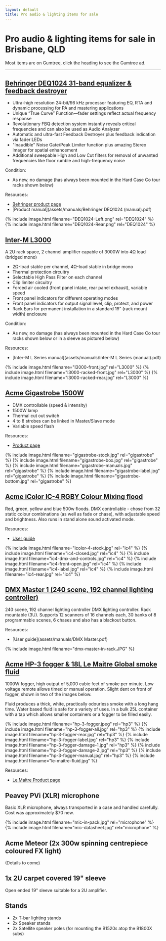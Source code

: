```yaml
---
layout: default
title: Pro audio & lighting items for sale
---
```


Pro audio & lighting items for sale in Brisbane, QLD
====================================================

Most items are on Gumtree, click the heading to see the Gumtree ad.

<hr/>

## [Behringer DEQ1024 31-band equalizer & feedback destroyer](http://www.gumtree.com.au/s-ad/toowong/dj-gear-lighting/behringer-deq1024-31-band-equalizer-feedback-destroyer/1091829800)

- Ultra-high resolution 24-bit/96 kHz processor featuring EQ, RTA and dynamic processing for PA and mastering applications
- Unique “True Curve” Function—fader settings reflect actual frequency response
- Revolutionary FBQ detection system instantly reveals critical frequencies and can also be used as Audio Analyzer
- Automatic and ultra-fast Feedback Destroyer plus feedback indication via fader LEDs
- "Inaudible" Noise Gate/Peak Limiter function plus amazing Stereo Imager for spatial enhancement
- Additional sweepable High and Low Cut filters for removal of unwanted frequencies like floor rumble and high-frequency noise

Condition:

- As new, no damage (has always been mounted in the Hard Case Co tour racks shown below)

Resources:

* [Behringer product page](http://www.behringer.com/EN/Products/DEQ1024.aspx)
* [Product manual](assets/manuals/Behringer DEQ1024 (manual).pdf)

<p>
{% include image.html filename="DEQ1024-Left.png" rel="DEQ1024" %}
{% include image.html filename="DEQ1024-Rear.png" rel="DEQ1024" %}
</p>

## [Inter-M L3000](http://www.gumtree.com.au/s-ad/toowong/dj-gear-lighting/inter-m-l3000-3000w-power-amp-/1091726851)

A 2U rack space, 2 channel amplifier capable of 3000W into 4Ω load (bridged mono)

- 2Ω-load stable per channel, 4Ω-load stable in bridge mono
- Thermal protection circuitry
- Selectable High Pass Filter on each channel
- Clip limiter circuitry
- Forced air cooled (front panel intake, rear panel exhaust), variable speed
- Front panel indicators for different operating modes
- Front panel indicators for output signal level, clip, protect, and power
- Rack Ears for permanent installation in a standard 19” (rack mount width) enclosure

Condition:

- As new, no damage (has always been mounted in the Hard Case Co tour racks shown below or in a sleeve as pictured below)

Resources:

* [Inter-M L Series manual](assets/manuals/Inter-M L Series (manual).pdf)

<p>
{% include image.html filename="l3000-front.jpg" rel="L3000" %}
{% include image.html filename="l3000-racked-front.jpg" rel="L3000" %}
{% include image.html filename="l3000-racked-rear.jpg" rel="L3000" %}
</p>

## [Acme Gigastrobe 1500W](http://www.gumtree.com.au/s-ad/toowong/dj-gear-lighting/acme-gigastrobe-1500w-dmx-controllable-strobe-/1091824265)

- DMX controllable (speed & intensity)
- 1500W lamp
- Thermal cut out switch
- 4 to 8 strobes can be linked in Master/Slave mode
- Variable speed flash

Resources:

* [Product page](http://www.showsystems.com.au/gear/blinders/acme-giga-strobe-1500w-detail)

<p>
{% include image.html filename="gigastrobe-stock.jpg" rel="gigastrobe" %}
{% include image.html filename="gigastrobe-box.jpg" rel="gigastrobe" %}
{% include image.html filename="gigastrobe-manuals.jpg" rel="gigastrobe" %}
{% include image.html filename="gigastrobe-label.jpg" rel="gigastrobe" %}
{% include image.html filename="gigastrobe-bottom.jpg" rel="gigastrobe" %}
</p>

## [Acme iColor IC-4 RGBY Colour Mixing flood](http://www.gumtree.com.au/s-ad/toowong/dj-gear-lighting/acme-icolour-ic-4-rgby-colour-mixing-flood/1092414823)

Red, green, yellow and blue 500w floods. DMX controllable - chose from 32 static colour combinations (as well as fade or chase),
with adjustable speed and brightness. Also runs in stand alone sound activated mode.

Resources:

* [User guide](assets/manuals/IC-4.pdf)

<p>
{% include image.html filename="icolor-4-stock.jpg" rel="ic4" %}
{% include image.html filename="ic4-closed.jpg" rel="ic4" %}
{% include image.html filename="ic4-dmx-and-controls.jpg" rel="ic4" %}
{% include image.html filename="ic4-front-open.jpg" rel="ic4" %}
{% include image.html filename="ic4-label.jpg" rel="ic4" %}
{% include image.html filename="ic4-rear.jpg" rel="ic4" %}
</p>

## [DMX Master 1 (240 scene, 192 channel lighting controller)](http://www.gumtree.com.au/s-ad/toowong/dj-gear-lighting/dmx-master-1-240-scene-192-channel-lighting-controller-/1092415154)

240 scene, 192 channel lighting controller DMX lighting controller. Rack mountable (3U). Supports
12 scanners of 16 channels each, 30 banks of 8 programmable scenes, 6 chases and also has a blackout button.

Resources:

* [User guide](assets/manuals/DMX Master.pdf)

<p>
{% include image.html filename="dmx-master-in-rack.JPG" %}
</p>

## [Acme HP-3 fogger & 18L Le Maitre Global smoke fluid](http://www.gumtree.com.au/s-ad/toowong/dj-gear-lighting/acme-hp-3-fogger-18l-le-maitre-global-smoke-fluid/1091720574)

1000W fogger, high output of 5,000 cubic feet of smoke per minute. Low voltage remote allows timed or manual operation.
Slight dent on front of fogger, shown in two of the images below.

Fluid produces a thick, white, practically odourless smoke with a long hang time. Water based fluid is safe for a variety of uses.
In a bulk 25L container with a tap which allows smaller containers or a fogger to be filled easily.

<p>
{% include image.html filename="hp-3-fogger.jpeg" rel="hp3" %}
{% include image.html filename="hp-3-fogger-all.jpg" rel="hp3" %}
{% include image.html filename="hp-3-fogger-rear.jpg" rel="hp3" %}
{% include image.html filename="hp-3-fogger-label.jpg" rel="hp3" %}
{% include image.html filename="hp-3-fogger-damage-1.jpg" rel="hp3" %}
{% include image.html filename="hp-3-fogger-damage-2.jpg" rel="hp3" %}
{% include image.html filename="hp-3-fogger-manual.jpg" rel="hp3" %}
{% include image.html filename="le-maitre-fluid.jpg" %}
</p>

Resources:

* [Le Maitre Product page](http://www.lemaitreltd.com/p/Global-Smoke-Fluid/cl53b0JVC04)

## Peavey PVi (XLR) microphone

Basic XLR microphone, always transported in a case and handled carefully. Cost was approximately
$70 new.

<p>
{% include image.html filename="mic-in-pack.jpg" rel="microphone" %}
{% include image.html filename="mic-datasheet.jpg" rel="microphone" %}
</p>

## Acme Meteor (2x 300w spinning centrepiece coloured FX light)

(Details to come)

## 1x 2U carpet covered 19" sleeve

Open ended 19" sleeve suitable for a 2U amplifier.

## Stands

- 2x T-bar lighting stands
- 2x Speaker stands
- 2x Satellite speaker poles (for mounting the B1520s atop the B1800X subs)

